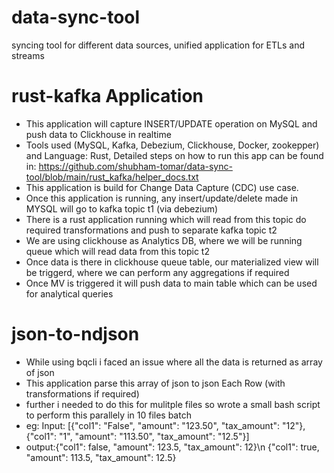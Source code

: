 # data-sync-tool
syncing tool for different data sources, unified application for ETLs and streams

# rust-kafka Application
- This application will capture INSERT/UPDATE operation on MySQL and push data to Clickhouse in realtime
- Tools used (MySQL, Kafka, Debezium, Clickhouse, Docker, zookepper) and Language: Rust, Detailed steps on
  how to run this app can be found in: https://github.com/shubham-tomar/data-sync-tool/blob/main/rust_kafka/helper_docs.txt
- This application is build for Change Data Capture (CDC) use case.
- Once this application is running, any insert/update/delete made in MYSQL will go to kafka topic t1 (via debezium) 
- There is a rust application running which will read from this topic do required transformations and push to separate kafka topic t2
- We are using clickhouse as Analytics DB, where we will be running queue which will read data from this topic t2
- Once data is there in clickhouse queue table, our materialized view will be triggerd, where we can perform any aggregations if required 
- Once MV is triggered it will push data to main table which can be used for analytical queries

# json-to-ndjson
- While using bqcli i faced an issue where all the data is returned as array of json
- This application parse this array of json to json Each Row (with transformations if required)
- further i needed to do this for mulitple files so wrote a small bash script to perform this parallely in 10 files batch
- eg: Input: [{"col1": "False", "amount": "123.50", "tax_amount": "12"}, {"col1": "1", "amount": "113.50", "tax_amount": "12.5"}]
- output:{"col1": false, "amount": 123.5, "tax_amount": 12}\n
{"col1": true, "amount": 113.5, "tax_amount": 12.5}
